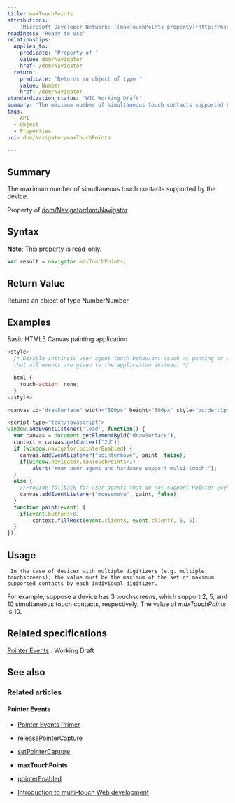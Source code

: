 ```yaml
---
title: maxTouchPoints
attributions:
  - 'Microsoft Developer Network: [[maxTouchPoints property](http://msdn.microsoft.com/en-us/library/ie/hh772144(v=vs.85).aspx) Article]'
readiness: 'Ready to Use'
relationships:
  applies_to:
    predicate: 'Property of '
    value: dom/Navigator
    href: /dom/Navigator
  return:
    predicate: 'Returns an object of type '
    value: Number
    href: /dom/Navigator
standardization_status: 'W3C Working Draft'
summary: 'The maximum number of simultaneous touch contacts supported by the device.'
tags:
  - API
  - Object
  - Properties
uri: dom/Navigator/maxTouchPoints

---
```

## Summary

The maximum number of simultaneous touch contacts supported by the device.

Property of [dom/Navigator](/dom/Navigator)[dom/Navigator](/dom/Navigator)

## Syntax

**Note**: This property is read-only.

``` js
var result = navigator.maxTouchPoints;
```

## Return Value

Returns an object of type NumberNumber

## Examples

Basic HTML5 Canvas painting application

``` js
<style>
  /* Disable intrinsic user agent touch behaviors (such as panning or zooming) so
  that all events are given to the application instead. */

  html {
    touch-action: none;
  }
</style>

<canvas id="drawSurface" width="500px" height="500px" style="border:1px solid black;"></canvas>

<script type='text/javascript'>
window.addEventListener('load', function() {
  var canvas = document.getElementById("drawSurface"),
  context = canvas.getContext("2d");
  if (window.navigator.pointerEnabled) {
    canvas.addEventListener("pointermove", paint, false);
    if(window.navigator.maxTouchPoints>1)
        alert("Your user agent and hardware support multi-touch!");
  }
  else {
    //Provide fallback for user agents that do not support Pointer Events
    canvas.addEventListener("mousemove", paint, false);
  }
  function paint(event) {
    if(event.buttons>0)
        context.fillRect(event.clientX, event.clientY, 5, 5);
  }
});
```

## Usage

     In the case of devices with multiple digitizers (e.g. multiple touchscreens), the value must be the maximum of the set of maximum supported contacts by each individual digitizer.

For example, suppose a device has 3 touchscreens, which support 2, 5, and 10 simultaneous touch contacts, respectively. The value of *maxTouchPoints* is 10.

## Related specifications

[Pointer Events](http://www.w3.org/TR/pointerevents)
:   Working Draft

## See also

### Related articles

#### Pointer Events

-   [Pointer Events Primer](/concepts/Pointer_Events)

-   [releasePointerCapture](/dom/Element/releasePointerCapture)

-   [setPointerCapture](/dom/Element/setPointerCapture)

-   **maxTouchPoints**

-   [pointerEnabled](/dom/Navigator/pointerEnabled)

-   [Introduction to multi-touch Web development](/tutorials/mobile_touch)

